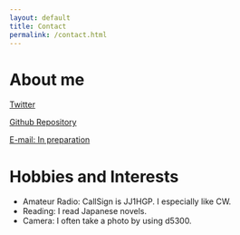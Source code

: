 ```yaml
---
layout: default
title: Contact
permalink: /contact.html
---
```


# About me
[Twitter](https://twitter.com/retasutomato)

[Github Repository](https://github.com/homedm)

[E-mail: In preparation](mailto:)

# Hobbies and Interests
- Amateur Radio:
CallSign is JJ1HGP. I especially like CW.
- Reading:
I read Japanese novels.
- Camera:
I often take a photo by using d5300.

